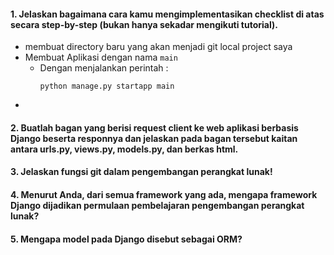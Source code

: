 #### **1. Jelaskan bagaimana cara kamu mengimplementasikan checklist di atas secara step-by-step (bukan hanya sekadar mengikuti tutorial).** ####
  - membuat directory baru yang akan menjadi git local project saya
  - Membuat Aplikasi dengan nama `main`
      - Dengan menjalankan perintah :
        ``` 
        python manage.py startapp main
        ```
  - 
#### **2. Buatlah bagan yang berisi request client ke web aplikasi berbasis Django beserta responnya dan jelaskan pada bagan tersebut kaitan antara urls.py, views.py, models.py, dan berkas html.** ####
#### **3. Jelaskan fungsi git dalam pengembangan perangkat lunak!** ####
#### **4. Menurut Anda, dari semua framework yang ada, mengapa framework Django dijadikan permulaan pembelajaran pengembangan perangkat lunak?** ####
#### **5. Mengapa model pada Django disebut sebagai ORM?** ####
